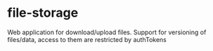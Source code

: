 # file-storage
Web application for download/upload files. Support for versioning of files/data, access to them are restricted by authTokens
